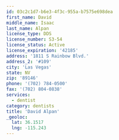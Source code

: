 ```yaml
---
id: 03c2c1d7-b6e3-4f3c-955a-b7575e698dea
first_name: David
middle_name: Isaac
last_name: Alpan
license_type: DDS
license_number: S3-54
license_status: Active
license_expiration: '42185'
address: '1811 S Rainbow Blvd.'
address_2: '#109'
city: 'Las Vegas'
state: NV
zip: '89146'
phone: '(702) 784-0500'
fax: '(702) 804-0838'
services:
  - dentist
category: dentists
title: 'David Alpan'
_geoloc:
  lat: 36.1517
  lng: -115.243
---
```

